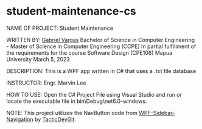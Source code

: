# student-maintenance-cs
NAME OF PROJECT: Student Maintenance

WRITTEN BY: 
[Gabriel Vargas](gavargas@mymail.mapua.edu.ph)
Bachelor of Science in Computer Engineering - Master of Science in Computer Engineering (CCPE)
In partial fulfillment of the requirements for the course Software Design (CPE106)
Mapua University
March 5, 2023

DESCRIPTION: This is a WPF app written in C# that uses a .txt file database

INSTRUCTOR: Engr. Marvin Lee

HOW TO USE: Open the C# Project File using Visual Studio and run or locate the executable file in bin\Debug\net6.0-windows.

NOTE: This project utilizes the NavButton code from [WPF-Sidebar-Navigation](https://github.com/TacticDevGit/WPF-Sidebar-Navigation/tree/main) 
by [TacticDevGit](https://github.com/TacticDevGit). 
